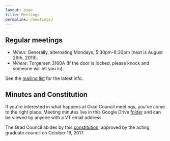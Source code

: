 ```yaml
---
layout: page
title: Meetings
permalink: /meetings/
---
```


## Regular meetings
* *When*: Generally, alternating Mondays, 5:30pm-6:30pm (next is August 26th, 2019).
* *Where*: Torgersen 3160A (If the door is locked, please knock and someone will let you in).

See the [mailing list](https://groups.google.com/a/vt.edu/forum/#!forum/csgc-g) for the latest info.

## Minutes and Constitution
If you're interested in what happens at Grad Council meetings, you've come to the right place.
Meeting minutes live in this Google Drive [folder](https://drive.google.com/open?id=0B18IykdpRSYPVE9tQUExLUd3c2s) and can be viewed by anyone with a VT email address.

The Grad Council abides by this [constitution](https://docs.google.com/a/vt.edu/document/d/1YrcqQCxML7jFIrtPRbh80wkqDbkA-7syDoGd6AdtGpQ/edit?usp=sharing), approved by the acting graduate council on October 19, 2017.
